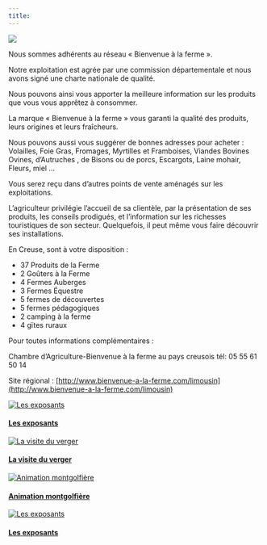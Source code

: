 ```yaml
---
title:
---
```


<div class="image-container">
    <img class="thumbnail" src="{{ site.baseurl }}/assets/images/bienvenue-a-la-ferme/logo-bienvenue1-150x150.jpg" />
</div>


Nous sommes adhérents au réseau « Bienvenue à la ferme ».

Notre exploitation est agrée par une commission départementale et nous avons signé une charte nationale de qualité.

Nous pouvons ainsi vous apporter la meilleure information sur les produits que vous vous apprêtez à consommer.

La marque « Bienvenue à la ferme » vous garanti la qualité des produits, leurs origines et leurs fraîcheurs.

Nous pouvons aussi vous suggérer de bonnes adresses pour acheter : Volailles, Foie Gras,  Fromages, Myrtilles et Framboises,  Viandes Bovines  Ovines, d’Autruches , de Bisons ou de porcs, Escargots, Laine mohair, Fleurs, miel …

Vous serez reçu dans d’autres points de vente aménagés sur les exploitations.

L’agriculteur privilégie l’accueil de sa clientèle, par la présentation de ses produits, les conseils prodigués, et l’information sur les richesses touristiques de son secteur. Quelquefois, il peut même vous faire découvrir ses installations.

En Creuse, sont à votre disposition :

* 37 Produits de la Ferme
* 2 Goûters à la Ferme
* 4 Fermes Auberges
* 3 Fermes Équestre
* 5 fermes de découvertes
* 5 fermes pédagogiques
* 2 camping à la ferme
* 4 gïtes ruraux


Pour toutes informations complémentaires :

Chambre d’Agriculture-Bienvenue à la ferme au pays creusois tél: 05 55 61 50 14

Site régional : [http://www.bienvenue-a-la-ferme.com/limousin](http://www.bienvenue-a-la-ferme.com/limousin) 

<div class="image-container">
    <a class="thumbnail" href="{{ site.baseurl }}/assets/images/bienvenue-a-la-ferme/bienvenue_a_la_ferme-1.jpg">
        <img src="{{ site.baseurl }}/assets/images/bienvenue-a-la-ferme/bienvenue_a_la_ferme-1-vignette.jpg" alt="Les exposants" title="Les exposants" />
        <h4 class="thumbnail-title">Les exposants</h4>
    </a>
    <a class="thumbnail" href="{{ site.baseurl }}/assets/images/bienvenue-a-la-ferme/bienvenue_a_la_ferme-2.jpg">
        <img src="{{ site.baseurl }}/assets/images/bienvenue-a-la-ferme/bienvenue_a_la_ferme-2-vignette.jpg" alt="La visite du verger" title="La visite du verger" />
        <h4 class="thumbnail-title">La visite du verger</h4>
    </a>
    <a class="thumbnail" href="{{ site.baseurl }}/assets/images/bienvenue-a-la-ferme/bienvenue_a_la_ferme-3.jpg">
        <img src="{{ site.baseurl }}/assets/images/bienvenue-a-la-ferme/bienvenue_a_la_ferme-3-vignette.jpg" alt="Animation montgolfière" title="Animation montgolfière" />
        <h4 class="thumbnail-title">Animation montgolfière</h4>
    </a>
    <a class="thumbnail" href="{{ site.baseurl }}/assets/images/bienvenue-a-la-ferme/bienvenue_a_la_ferme-4.jpg">
        <img src="{{ site.baseurl }}/assets/images/bienvenue-a-la-ferme/bienvenue_a_la_ferme-4-vignette.jpg" alt="Les exposants" title="Les exposants" />
        <h4 class="thumbnail-title">Les exposants</h4>
    </a>
</div>

